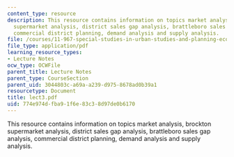 ```yaml
---
content_type: resource
description: This resource contains information on topics market analysis, brockton
  supermarket analysis, district sales gap analysis, brattleboro sales gap analysis,
  commercial district planning, demand analysis and supply analysis.
file: /courses/11-967-special-studies-in-urban-studies-and-planning-economic-development-planning-skills-january-iap-2007/774e974dfba91f6e83c38d97de0b6170_lect3.pdf
file_type: application/pdf
learning_resource_types:
- Lecture Notes
ocw_type: OCWFile
parent_title: Lecture Notes
parent_type: CourseSection
parent_uid: 3044803c-a69a-a239-d975-8678ad0b39a1
resourcetype: Document
title: lect3.pdf
uid: 774e974d-fba9-1f6e-83c3-8d97de0b6170
---
```

This resource contains information on topics market analysis, brockton supermarket analysis, district sales gap analysis, brattleboro sales gap analysis, commercial district planning, demand analysis and supply analysis.

